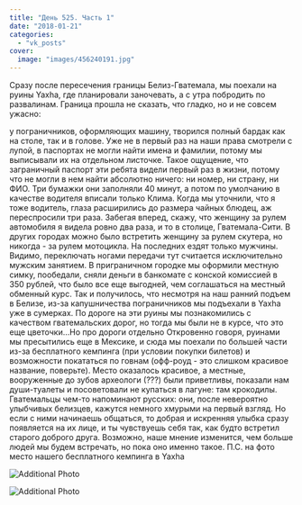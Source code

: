 ```yaml
---
title: "День 525. Часть 1"
date: "2018-01-21"
categories: 
  - "vk_posts"
cover:
  image: "images/456240191.jpg"
---
```


Сразу после пересечения границы Белиз-Гватемала, мы поехали на руины Yaxha, где планировали заночевать, а с утра побродить по развалинам. Граница прошла не сказать, что гладко, но и не совсем ужасно:

<!--more--> у пограничников, оформляющих машину, творился полный бардак как на столе, так и в голове. Уже не в первый раз на наши права смотрели с лупой, в паспортах не могли найти имена и фамилии, потому мы выписывали их на отдельном листочке. Такое ощущение, что заграничный паспорт эти ребята видели первый раз в жизни, потому что не могли в нем найти абсолютно ничего: ни номер, ни страну, ни ФИО. Три бумажки они заполняли 40 минут, а потом по умолчанию в качестве водителя вписали только Клима. Когда мы уточнили, что я тоже водитель, глаза расширились до размера чайных блюдец, аж переспросили три раза. Забегая вперед, скажу, что женщину за рулем автомобиля я видела ровно два раза, и то в столице, Гватемала-Сити. В других городах можно было встретить женщину за рулем скутера, но никогда - за рулем мотоцикла. На последних ездят только мужчины. Видимо, переключать ногами передачи тут считается исключительно мужским занятием. В приграничном городке мы оформили местную симку, пообедали, сняли деньги в банкомате с конской комиссией в 350 рублей, что было все еще выгодней, чем соглашаться на местный обменный курс. Так и получилось, что несмотря на наш ранний подъем в Белизе, из-за капушничества пограничников мы подъехали в Yaxha уже в сумерках. По дороге на эти руины мы познакомились с качеством гватемальских дорог, но тогда мы были не в курсе, что это еще цветочки…Но про дороги отдельно Откровенно говоря, руинами мы пресытились еще в Мексике, и сюда мы поехали по большей части из-за бесплатного кемпинга (при условии покупки билетов) и возможности покататься по говнам (офф-роуд - это слишком красивое название, поверьте). Место оказалось красивое, а местные, вооруженные до зубов археологи (???) были приветливы, показали нам души-туалеты и посоветовали не купаться в лагуне: там крокодилы. Гватемальцы чем-то напоминают русских: они, после невероятно улыбчивых белизцев, кажутся немного хмурыми на первый взгляд. Но если с ними начинаешь общаться, то добрая и искренняя улыбка сразу появляется на их лице, и ты чувствуешь себя так, как будто встретил старого доброго друга. Возможно, наше мнение изменится, чем больше людей мы будем встречать, но пока оно именно такое. П.С. на фото место нашего бесплатного кемпинга в Yaxha

![Additional Photo](https://vodpop.ru/wp-content/uploads/2023/07/456240192.jpg)

![Additional Photo](https://vodpop.ru/wp-content/uploads/2023/07/456240193.jpg)
